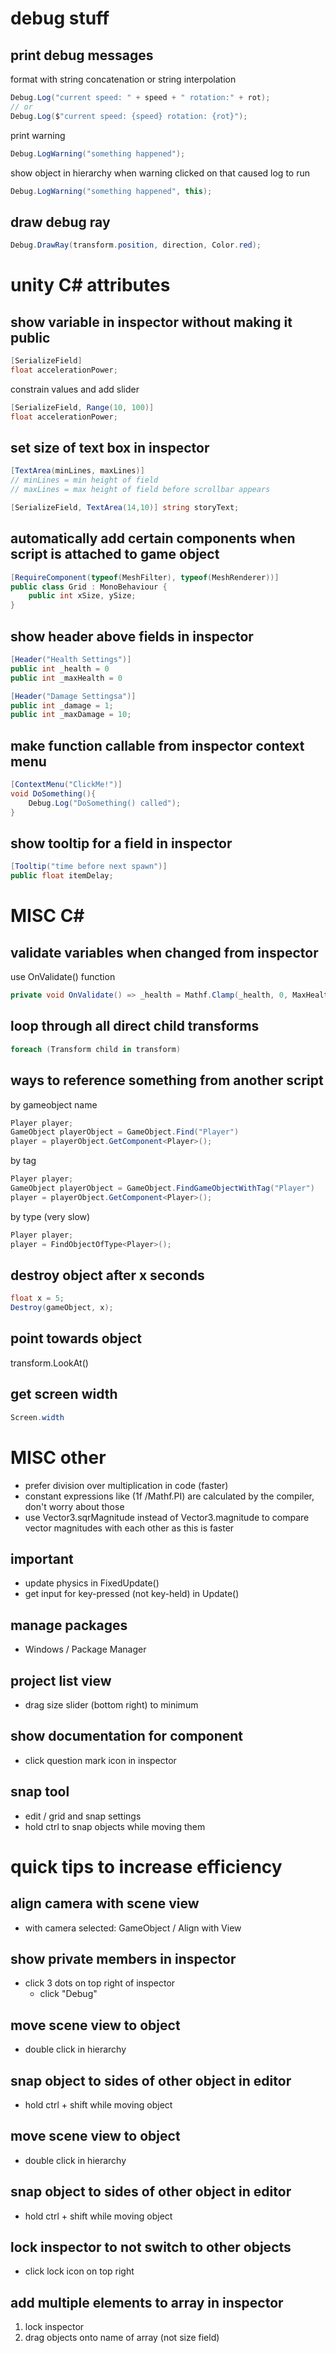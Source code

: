 # debug stuff
## print debug messages
format with string concatenation or string interpolation
```csharp
Debug.Log("current speed: " + speed + " rotation:" + rot);
// or
Debug.Log($"current speed: {speed} rotation: {rot}");
```
print warning
```csharp
Debug.LogWarning("something happened");
```
show object in hierarchy when warning clicked on that caused log to run
```csharp
Debug.LogWarning("something happened", this);
```

## draw debug ray
```csharp
Debug.DrawRay(transform.position, direction, Color.red);
```

# unity C# attributes
## show variable in inspector without making it public
```csharp
[SerializeField]
float accelerationPower;
```
constrain values and add slider
```csharp
[SerializeField, Range(10, 100)]
float accelerationPower;
```

## set size of text box in inspector
```csharp
[TextArea(minLines, maxLines)]
// minLines = min height of field
// maxLines = max height of field before scrollbar appears
```
```csharp
[SerializeField, TextArea(14,10)] string storyText;
```

## automatically add certain components when script is attached to game object
```csharp
[RequireComponent(typeof(MeshFilter), typeof(MeshRenderer))]
public class Grid : MonoBehaviour {
	public int xSize, ySize;
}
```

## show header above fields in inspector
```csharp
[Header("Health Settings")]
public int _health = 0
public int _maxHealth = 0

[Header("Damage Settingsa")]
public int _damage = 1;
public int _maxDamage = 10;
```

## make function callable from inspector context menu 
```csharp
[ContextMenu("ClickMe!")]
void DoSomething(){
	Debug.Log("DoSomething() called");
}
```

## show tooltip for a field in inspector
```csharp
[Tooltip("time before next spawn")]
public float itemDelay;
```

# MISC C#
## validate variables when changed from inspector
use OnValidate() function
```csharp
private void OnValidate() => _health = Mathf.Clamp(_health, 0, MaxHealth)
```

## loop through all direct child transforms
```csharp
foreach (Transform child in transform)
```

## ways to reference something from another script
by gameobject name
```csharp
Player player;
GameObject playerObject = GameObject.Find("Player")
player = playerObject.GetComponent<Player>();
```
by tag
```csharp
Player player;
GameObject playerObject = GameObject.FindGameObjectWithTag("Player")
player = playerObject.GetComponent<Player>();
```
by type (very slow)
```csharp
Player player;
player = FindObjectOfType<Player>();
```

## destroy object after x seconds
```csharp
float x = 5;
Destroy(gameObject, x);
```

## point towards object
transform.LookAt()

## get screen width
```csharp
Screen.width
```

# MISC other
- prefer division over multiplication in code (faster)
- constant expressions like (1f /Mathf.PI) are calculated by the compiler, don't worry about those
- use Vector3.sqrMagnitude instead of Vector3.magnitude to compare vector magnitudes with each other as this is faster

## important
- update physics in FixedUpdate()
- get input for key-pressed (not key-held) in Update()

## manage packages
- Windows / Package Manager

## project list view
- drag size slider (bottom right) to minimum

## show documentation for component
- click question mark icon in inspector

## snap tool
- edit / grid and snap settings
- hold ctrl to snap objects while moving them

# quick tips to increase efficiency
## align camera with scene view
- with camera selected: GameObject / Align with View

## show private members in inspector
- click 3 dots on top right of inspector
	- click "Debug"

## move scene view to object
- double click in hierarchy

## snap object to sides of other object in editor
- hold ctrl + shift while moving object

## move scene view to object
- double click in hierarchy

## snap object to sides of other object in editor
- hold ctrl + shift while moving object

## lock inspector to not switch to other objects
- click lock icon on top right

## add multiple elements to array in inspector
1. lock inspector
2. drag objects onto name of array (not size field)

